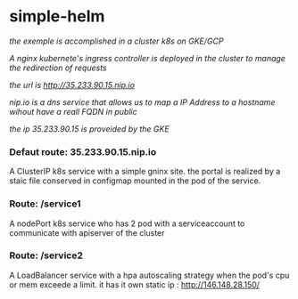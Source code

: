 # simple-helm

*the exemple is accomplished in a cluster k8s on GKE/GCP*

*A nginx kubernete's ingress controller is deployed in the cluster to manage the redirection of requests*

*the url is http://35.233.90.15.nip.io*

*nip.io is a dns service that allows us to map a IP Address to a hostname wihout have a reall FQDN in public*

*the ip 35.233.90.15 is proveided by the GKE*

### Defaut route:  35.233.90.15.nip.io 
A ClusterIP k8s service with a simple gninx site. the portal is realized by a staic file conserved in configmap mounted in the pod of the service.

### Route:  /service1 
A nodePort k8s service who has 2 pod with a serviceaccount to communicate with apiserver of the cluster

### Route:  /service2
A LoadBalancer service with a hpa autoscaling strategy when the pod's cpu or mem exceede a limit. it has it own static ip  : http://146.148.28.150/
